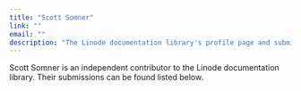 ```yaml
---
title: "Scott Somner"
link: ""
email: ""
description: "The Linode documentation library's profile page and submission listing for Scott Somner"
---
```


Scott Somner is an independent contributor to the Linode documentation library. Their submissions can be found listed below.